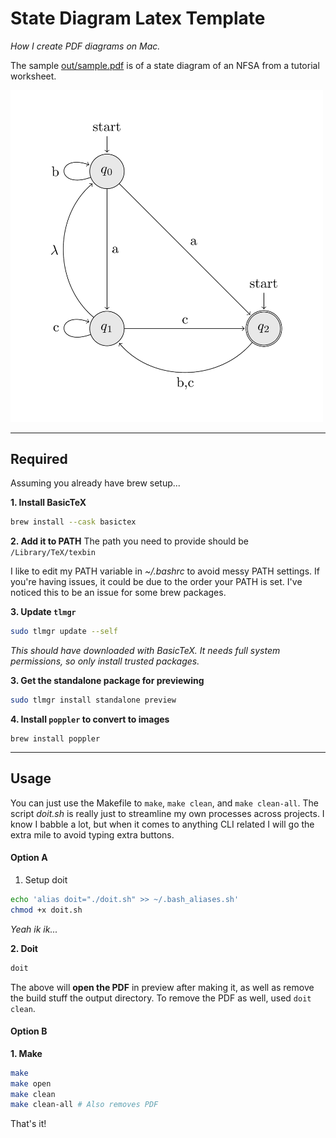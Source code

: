 # State Diagram Latex Template
_How I create PDF diagrams on Mac._

The sample [out/sample.pdf](out/sample.pdf) is of a state diagram of an NFSA from a tutorial worksheet.

<img src="out/sample-1.png" width="500"/>

---

## Required
Assuming you already have brew setup...

**1. Install BasicTeX**
```bash
brew install --cask basictex
```

**2. Add it to PATH**
The path you need to provide should be `/Library/TeX/texbin`

I like to edit my PATH variable in _~/.bashrc_ to avoid messy PATH settings.
If you're having issues, it could be due to the order your PATH is set. I've noticed this to be an issue for some brew packages.

**3. Update `tlmgr`**
```bash
sudo tlmgr update --self
```
_This should have downloaded with BasicTeX. It needs full system permissions, so only install trusted packages._

**3. Get the standalone package for previewing**
```bash
sudo tlmgr install standalone preview
```

**4. Install `poppler` to convert to images**
```
brew install poppler
```

---

## Usage
You can just use the Makefile to `make`, `make clean`, and `make clean-all`.
The script _doit.sh_ is really just to streamline my own processes across projects. I know I babble a lot, but when it comes to anything CLI related I will go the extra mile to avoid typing extra buttons.

#### Option A

1. Setup doit
```bash
echo 'alias doit="./doit.sh" >> ~/.bash_aliases.sh'
chmod +x doit.sh
```
_Yeah ik ik..._

**2. Doit**
```bash
doit
```
The above will **open the PDF** in preview after making it, as well as remove the build stuff the output directory. To remove the PDF as well, used `doit clean`.

#### Option B

**1. Make**
```bash
make
make open
make clean
make clean-all # Also removes PDF
```

That's it!
